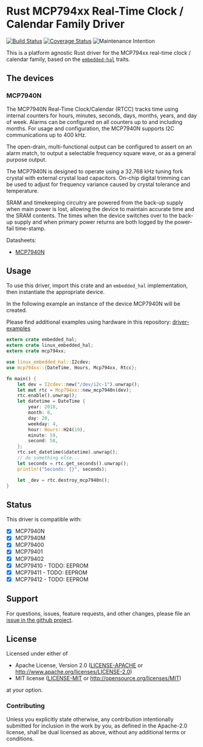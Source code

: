 # Rust MCP794xx Real-Time Clock / Calendar Family Driver

<!-- TODO
[![crates.io](https://img.shields.io/crates/v/mcp794xx.svg)](https://crates.io/crates/mcp794xx)
[![Docs](https://docs.rs/mcp794xx/badge.svg)](https://docs.rs/mcp794xx)
-->
[![Build Status](https://travis-ci.org/eldruin/mcp794xx-rs.svg?branch=master)](https://travis-ci.org/eldruin/mcp794xx-rs)
[![Coverage Status](https://coveralls.io/repos/eldruin/mcp794xx-rs/badge.svg?branch=master)](https://coveralls.io/r/eldruin/mcp794xx-rs?branch=master)
![Maintenance Intention](https://img.shields.io/badge/maintenance-actively--developed-brightgreen.svg)

This is a platform agnostic Rust driver for the MCP794xx real-time clock
/ calendar family, based on the [`embedded-hal`] traits.

[`embedded-hal`]: https://github.com/rust-embedded/embedded-hal

<!-- TODO
This driver allows you to:
-->

## The devices

### MCP7940N
The MCP7940N Real-Time Clock/Calendar (RTCC) tracks time using internal counters for hours, minutes, seconds, days, months, years, and day of week. Alarms can be configured on all counters up to and including months. For usage and configuration, the MCP7940N supports I2C communications up to 400 kHz.

The open-drain, multi-functional output can be configured to assert on an alarm match, to output a selectable frequency square wave, or as a general purpose output.

The MCP7940N is designed to operate using a 32.768 kHz tuning fork crystal with external crystal load capacitors. On-chip digital trimming can be used to adjust for frequency variance caused by crystal tolerance and temperature.

SRAM and timekeeping circuitry are powered from the back-up supply when main power is lost, allowing the device to maintain accurate time and the SRAM contents. The times when the device switches over to the back-up supply and when primary power returns are both logged by the power-fail time-stamp.

Datasheets:
- [MCP7940N](http://ww1.microchip.com/downloads/en/DeviceDoc/20005010F.pdf)

## Usage

To use this driver, import this crate and an `embedded_hal` implementation,
then instantiate the appropriate device.

In the following example an instance of the device MCP7940N will be created.
<!--
Other devices can be created with similar methods like:
`Mcp794xx::new_mcp7940n(...)`.
-->
Please find additional examples using hardware in this repository: [driver-examples]

[driver-examples]: https://github.com/eldruin/driver-examples

```rust
extern crate embedded_hal;
extern crate linux_embedded_hal;
extern crate mcp794xx;

use linux_embedded_hal::I2cdev;
use mcp794xx::{DateTime, Hours, Mcp794xx, Rtcc};

fn main() {
    let dev = I2cdev::new("/dev/i2c-1").unwrap();
    let mut rtc = Mcp794xx::new_mcp7940n(dev);
    rtc.enable().unwrap();
    let datetime = DateTime {
        year: 2018,
        month: 8,
        day: 20,
        weekday: 4,
        hour: Hours::H24(19),
        minute: 59,
        second: 58,
    };
    rtc.set_datetime(&datetime).unwrap();
    // do something else...
    let seconds = rtc.get_seconds().unwrap();
    println!("Seconds: {}", seconds);

    let _dev = rtc.destroy_mcp7940n();
}
```

## Status

This driver is compatible with:

- [X] MCP7940N
- [X] MCP7940M
- [X] MCP79400
- [X] MCP79401
- [X] MCP79402
- [X] MCP79410 - TODO: EEPROM
- [X] MCP79411 - TODO: EEPROM
- [X] MCP79412 - TODO: EEPROM

## Support

For questions, issues, feature requests, and other changes, please file an
[issue in the github project](https://github.com/eldruin/mcp794xx-rs/issues).

## License

Licensed under either of

 * Apache License, Version 2.0 ([LICENSE-APACHE](LICENSE-APACHE) or
   http://www.apache.org/licenses/LICENSE-2.0)
 * MIT license ([LICENSE-MIT](LICENSE-MIT) or
   http://opensource.org/licenses/MIT)

at your option.

### Contributing

Unless you explicitly state otherwise, any contribution intentionally submitted
for inclusion in the work by you, as defined in the Apache-2.0 license, shall
be dual licensed as above, without any additional terms or conditions.


